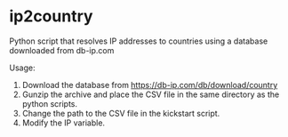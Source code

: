 # ip2country
Python script that resolves IP addresses to countries using a database downloaded from db-ip.com

Usage:

1. Download the database from https://db-ip.com/db/download/country
2. Gunzip the archive and place the CSV file in the same directory as the python scripts.
3. Change the path to the CSV file in the kickstart script.
4. Modify the IP variable.
